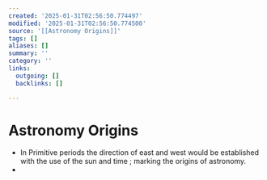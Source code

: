 ```yaml
---
created: '2025-01-31T02:56:50.774497'
modified: '2025-01-31T02:56:50.774500'
source: '[[Astronomy Origins]]'
tags: []
aliases: []
summary: ''
category: ''
links:
  outgoing: []
  backlinks: []

---
```


# Astronomy Origins

- In Primitive periods the direction of east and west would be established with the use of the sun and time ; marking the origins of astronomy.
- 